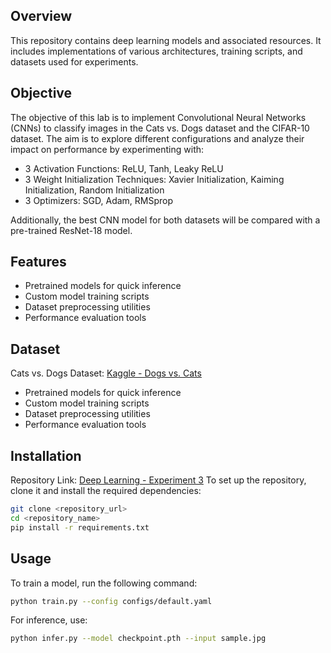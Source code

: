 ## Overview
This repository contains deep learning models and associated resources. It includes implementations of various architectures, training scripts, and datasets used for experiments.

## Objective
The objective of this lab is to implement Convolutional Neural Networks (CNNs) to classify images in the Cats vs. Dogs dataset and the CIFAR-10 dataset. The aim is to explore different configurations and analyze their impact on performance by experimenting with:
- 3 Activation Functions: ReLU, Tanh, Leaky ReLU
- 3 Weight Initialization Techniques: Xavier Initialization, Kaiming Initialization, Random Initialization
- 3 Optimizers: SGD, Adam, RMSprop

Additionally, the best CNN model for both datasets will be compared with a pre-trained ResNet-18 model.

## Features
- Pretrained models for quick inference
- Custom model training scripts
- Dataset preprocessing utilities
- Performance evaluation tools

## Dataset
Cats vs. Dogs Dataset: [Kaggle - Dogs vs. Cats](https://www.kaggle.com/datasets/ayushchaudhary2411/dogs-vs-cats)
- Pretrained models for quick inference
- Custom model training scripts
- Dataset preprocessing utilities
- Performance evaluation tools

## Installation
Repository Link: [Deep Learning - Experiment 3](https://github.com/AyushChaudhary2003/Deep-Learning/tree/main/Experiment3)
To set up the repository, clone it and install the required dependencies:
```bash
git clone <repository_url>
cd <repository_name>
pip install -r requirements.txt
```

## Usage
To train a model, run the following command:
```bash
python train.py --config configs/default.yaml
```
For inference, use:
```bash
python infer.py --model checkpoint.pth --input sample.jpg
```
